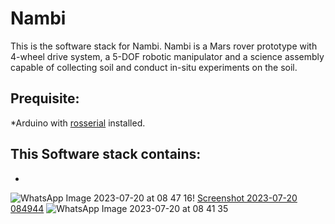 # Nambi
This is the software stack for Nambi. Nambi is a Mars rover prototype with 4-wheel drive system, a 5-DOF robotic manipulator and a science assembly capable of collecting soil and conduct in-situ experiments on the soil.

## Prequisite:
*Arduino with [rosserial](http://wiki.ros.org/rosserial) installed.

## This Software stack contains:
* 
![WhatsApp Image 2023-07-20 at 08 47 16](https://github.com/spriyansh28/Nambi-mars-rover-prototype/assets/80885325/932b8af9-3b0b-476c-9983-18968bb2f054)!
[Screenshot 2023-07-20 084944](https://github.com/spriyansh28/Nambi-mars-rover-prototype/assets/80885325/f8b6dd14-7337-460f-9077-7ee8bb10d91b)
![WhatsApp Image 2023-07-20 at 08 41 35](https://github.com/spriyansh28/Nambi-mars-rover-prototype/assets/80885325/995c02c0-b494-4000-80d7-2507bf4c6f37)
